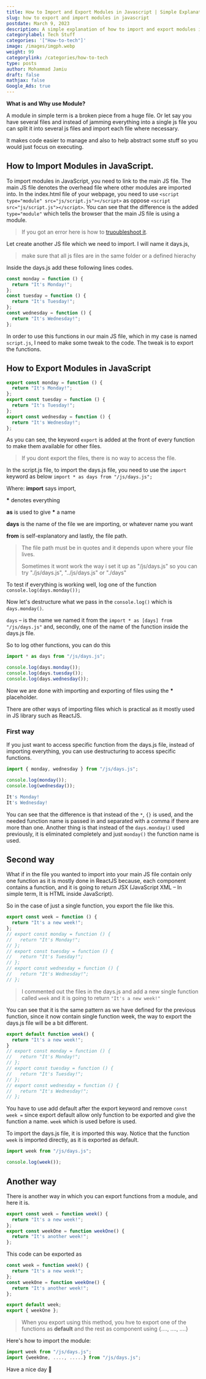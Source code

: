 ```yaml
---
title: How to Import and Export Modules in Javascript | Simple Explanation
slug: how to export and import modules in javascript
postdate: March 9, 2023
description: A simple explanation of how to import and export modules in javascript
categorylabel: Tech Stuff
categories: '["How-to-tech"]'
image: /images/imgph.webp
weight: 99
categorylink: /categories/how-to-tech
type: posts
author: Mohammad Jamiu
draft: false
mathjax: false
Google_Ads: true
---
```

**What is and Why use Module?**

A module in simple term is a broken piece from a huge file. Or let say you have several files and instead of jamming everything into a single js file you can split it into several js files and import each file where necessary. 

It makes code easier to manage and also to help abstract some stuff so you would just focus on executing.

## How to Import Modules in JavaScript.

To import modules in JavaScript, you need to link to the main JS file. The main JS file denotes the overhead file where other modules are imported into. In the index.html file of your webpage, you need to use `<script type="module" src="js/script.js"></script>` as oppose `<script src="js/script.js"></script>`. You can see that the difference is the added `type="module"` which tells the browser that the main JS file is using a module.

> If you got an error here is how to [truoubleshoot it](/how-to-tech/how-to-fix-uncaught-syntaxerror/).

Let create another JS file which we need to import. I will name it days.js,

> make sure that all js files are in the same folder or a defined hierachy

Inside the days.js add these following lines codes.

```js
const monday = function () {
  return "It's Monday!";
};
const tuesday = function () {
  return "It's Tuesday!";
};
const wednesday = function () {
  return "It's Wednesday!";
};
```

In order to use this functions in our main JS file, which in my case is named `script.js`, I need to make some tweak to the code. The tweak is to export the functions.

## How to Export Modules in JavaScript

```js
export const monday = function () {
  return "It's Monday!";
};
export const tuesday = function () {
  return "It's Tuesday!";
};
export const wednesday = function () {
  return "It's Wednesday!";
};
```

As you can see, the keyword `export` is added at the front of every function to make them available for other files.

> If you dont export the files, there is no way to access the file.

In the script.js file, to import the days.js file, you need to use the `import` keyword as below `import * as days from "/js/days.js";`

Where: **import** says import,


**\*** denotes everything


**as** is used to give **\*** a name


**days** is the name of the file we are importing, or whatever name you want


**from** is self-explanatory and lastly, the file path.

> The file path must be in quotes and it depends upon where your file lives.
>
> Sometimes it wont work the way i set it up as "/js/days.js" so you can try "./js/days.js", "../js/days.js" or "./days"

To test if everything is working well, log one of the function `console.log(days.monday());` 

Now let's destructure what we pass in the `console.log()` which is `days.monday()`.

`days` – is the name we named it from the `import * as [days] from "/js/days.js"` and, secondly, one of the name of the function inside the days.js file.

So to log other functions, you can do this

```js
import * as days from "/js/days.js";

console.log(days.monday());
console.log(days.tuesday());
console.log(days.wednesday());
```

Now we are done with importing and exporting of files using the **\*** placeholder.

There are other ways of importing files which is practical as it mostly used in JS library such as ReactJS.

### First way

If you just want to access specific function from the days.js file, instead of importing everything, you can use destructuring to access specific functions.

```js
import { monday, wednesday } from "/js/days.js";

console.log(monday());
console.log(wednesday());
```

```javascript
It's Monday!
It's Wednesday!
```

You can see that the difference is that instead of the `*`, `{}` is used, and the needed function name is passed in and separated with a comma if there are more than one. Another thing is that instead of the `days.monday()` used previously, it is eliminated completely and just `monday()` the function name is used.

## Second way

What if in the file you wanted to import into your main JS file contain only one function as it is mostly done in ReactJS because, each component contains a function, and it is going to return JSX (JavaScript XML – In simple term, It is HTML inside JavaScript). 

So in the case of just a single function, you export the file like this.

```javascript
export const week = function () {
  return "It's a new week!";
};
// export const monday = function () {
//   return "It's Monday!";
// };
// export const tuesday = function () {
//   return "It's Tuesday!";
// };
// export const wednesday = function () {
//   return "It's Wednesday!";
// };
```

> I commented out the files in the days.js and add a new single function called `week` and it is going to return `"It's a new week!"`

You can see that it is the same pattern as we have defined for the previous function, since it now contain single function week, the way to export the days.js file will be a bit different.

```javascript
export default function week() {
  return "It's a new week!";
}
// export const monday = function () {
//   return "It's Monday!";
// };
// export const tuesday = function () {
//   return "It's Tuesday!";
// };
// export const wednesday = function () {
//   return "It's Wednesday!";
// };
```

You have to use add default after the export keyword and remove `const week =` since export default allow only function to be exported and give the function a name. `week` which is used before is used.


To import the days.js file, it is imported this way. Notice that the function `week` is imported directly, as it is exported as default.

```javascript
import week from "/js/days.js";

console.log(week());
```

## Another way

There is another way in which you can export functions from a module, and here it is.

```javascript
export const week = function week() {
  return "It's a new week!";
};
export const weekOne = function weekOne() {
  return "It's another week!";
};
```

This code can be exported as

```javascript
const week = function week() {
  return "It's a new week!";
};
const weekOne = function weekOne() {
  return "It's another week!";
};

export default week;
export { weekOne };
```

> When you export using this method, you hve to export one of the functions as **default** and the rest as component using {...., ...., ....}

Here's how to import the module:

```javascript
import week from "/js/days.js";
import {weekOne, ...., .....} from "/js/days.js";
```

Have a nice day :tada: